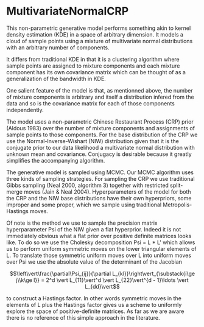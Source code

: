 # MultivariateNormalCRP

This non-parametric generative model performs something akin to kernel density estimation (KDE) in a space of arbitrary dimension. It models a cloud of sample points using a mixture of multivariate normal distributions with an arbitrary number of components.

It differs from traditional KDE in that it is a clustering algorithm where sample points are assigned to mixture components and each mixture component has its own covariance matrix which can be thought of as a generalization of the bandwidth in KDE.

 One salient feature of the model is that, as mentionned above, the number of mixture components is arbitrary and itself a distribution infered from the data and so is the covariance matrix for each of those components independently.

The model uses a non-parametric Chinese Restaurant Process (CRP) prior (Aldous 1983) over the number of mixture components and assignments of sample points to those components. For the base distribution of the CRP we use the Normal-Inverse-Wishart (NIW) distribution given that it is the conjugate prior to our data likelihood a multivariate normal distribution with unknown mean and covariance. Conjugacy is desirable because it greatly simplifies the accompanying algorithm.

The generative model is sampled using MCMC. Our MCMC algorithm uses three kinds of sampling strategies. For sampling the CRP we use traditional Gibbs sampling (Neal 2000, algorithm 3) together with restricted split-merge moves (Jain & Neal 2004). Hyperparameters of the model for both the CRP and the NIW base distributions have their own hyperpriors, some improper and some proper, which we sample using traditional Metropolis-Hastings moves.

Of note is the method we use to sample the precision matrix hyperparameter Psi of the NIW given a flat hyperprior. Indeed it is not immediately obvious what a flat prior over positive definite matrices looks like. To do so we use the Cholesky decomposition Psi = L * L' which allows us to perform uniform symmetric moves on the lower triangular elements of L. To translate those symmetric uniform moves over L into uniform moves over Psi we use the absolute value of the determinant of the Jacobian

$$\left\vert\frac{\partial\Psi_{ij}}{\partial L_{kl}}\right\vert_{\substack{i\ge j\\k\ge l}} = 2^d \vert L_{11}\vert^d \vert L_{22}\vert^{d - 1}\ldots \vert L_{dd}\vert$$

to construct a Hastings factor. In other words symmetric moves in the elements of L plus the Hastings factor gives us a scheme to uniformly explore the space of positive-definite matrices. As far as we are aware there is no reference of this simple approach in the literature.
